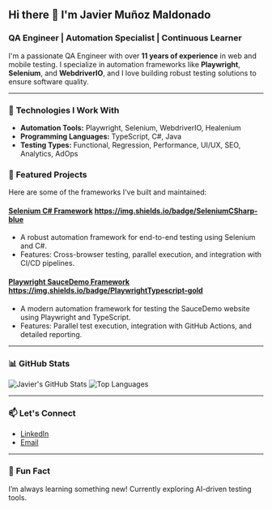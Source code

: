 ## Hi there 👋 I'm Javier Muñoz Maldonado

### QA Engineer  |  Automation Specialist  |  Continuous Learner

I'm a passionate QA Engineer with over **11 years of experience** in web and mobile testing. I specialize in automation frameworks like **Playwright**, **Selenium**, and **WebdriverIO**, and I love building robust testing solutions to ensure software quality.

---

### 🔧 **Technologies I Work With**
- **Automation Tools:** Playwright, Selenium, WebdriverIO, Healenium
- **Programming Languages:** TypeScript, C#, Java
- **Testing Types:** Functional, Regression, Performance, UI/UX, SEO, Analytics, AdOps

### 🚀 **Featured Projects**
Here are some of the frameworks I've built and maintained:

#### [Selenium C# Framework](https://github.com/javiermunoz/SeleniumCSharp) https://img.shields.io/badge/SeleniumCSharp-blue
- A robust automation framework for end-to-end testing using Selenium and C#.
- Features: Cross-browser testing, parallel execution, and integration with CI/CD pipelines.

#### [Playwright SauceDemo Framework](https://github.com/javiermunoz/PlaywrightSauceDemo) https://img.shields.io/badge/PlaywrightTypescript-gold
- A modern automation framework for testing the SauceDemo website using Playwright and TypeScript.
- Features: Parallel test execution, integration with GitHub Actions, and detailed reporting.

---

### 📊 **GitHub Stats**
![Javier's GitHub Stats](https://github-readme-stats.vercel.app/api?username=Javier0486&show_icons=true&theme=radical)
![Top Languages](https://github-readme-stats.vercel.app/api/top-langs/?username=Javier0486&layout=compact&theme=radical)

---

### 📫 **Let's Connect**
- [LinkedIn](https://www.linkedin.com/in/javier-muñoz-maldonado-1b888265/)
- [Email](mailto:javiermm1986@gmail.com)

---

### 🌟 **Fun Fact**
I’m always learning something new! Currently exploring AI-driven testing tools.
